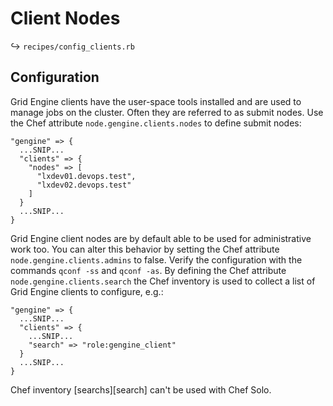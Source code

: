 
# Client Nodes

↪ `recipes/config_clients.rb`

## Configuration

Grid Engine clients have the user-space tools installed and are used to manage jobs on the cluster. Often they are referred to as submit nodes. Use the Chef attribute `node.gengine.clients.nodes` to define submit nodes:

    "gengine" => {
      ...SNIP...
      "clients" => {
        "nodes" => [
          "lxdev01.devops.test",
          "lxdev02.devops.test"
        ]
      }
      ...SNIP...
    }

Grid Engine client nodes are by default able to be used for administrative work too. You can alter this behavior by setting the Chef attribute `node.gengine.clients.admins` to false. Verify the configuration with the commands `qconf -ss` and `qconf -as`. By defining the Chef attribute `node.gengine.clients.search` the Chef inventory is used to collect a list of Grid Engine clients to configure, e.g.:

    "gengine" => {
      ...SNIP...
      "clients" => {
        ...SNIP...
        "search" => "role:gengine_client"
      }
      ...SNIP...
    }

Chef inventory [searchs][search] can't be used with Chef Solo.

